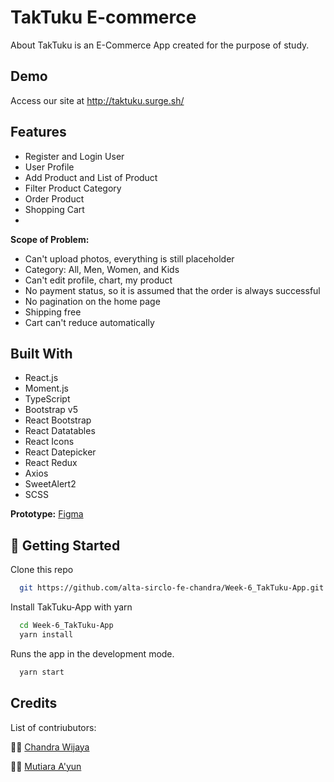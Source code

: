 # TakTuku E-commerce

About TakTuku is an E-Commerce App created for the purpose of study.

## Demo

Access our site at http://taktuku.surge.sh/

## Features

- Register and Login User
- User Profile
- Add Product and List of Product
- Filter Product Category
- Order Product
- Shopping Cart
- 
**Scope of Problem:**
- Can't upload photos, everything is still placeholder
- Category: All, Men, Women, and Kids
- Can't edit profile, chart, my product
- No payment status, so it is assumed that the order is always successful
- No pagination on the home page
- Shipping free
- Cart can't reduce automatically


## Built With

- React.js
- Moment.js
- TypeScript
- Bootstrap v5
- React Bootstrap
- React Datatables
- React Icons
- React Datepicker
- React Redux
- Axios
- SweetAlert2
- SCSS

**Prototype:** [Figma](https://www.figma.com/file/apXlAAgloIs3ihTNragJEy/E-Commerce-TakTuku-Sirclo?node-id=0%3A1)

## 🚀 Getting Started

Clone this repo

```bash
  git https://github.com/alta-sirclo-fe-chandra/Week-6_TakTuku-App.git

```

Install TakTuku-App with yarn

```bash
  cd Week-6_TakTuku-App
  yarn install
```

Runs the app in the development mode.

```bash
  yarn start
```

## Credits

List of contriubutors:

👨‍💻 [Chandra Wijaya](https://github.com/atta89)

👩‍💻 [Mutiara A'yun](https://github.com/mayun19)
